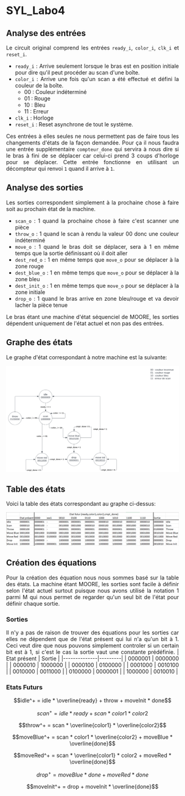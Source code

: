 <div align="justify" style="margin-right:25px;margin-left:25px">

# SYL_Labo4

## Analyse des entrées

Le circuit original comprend les entrées `ready_i`, `color_i`, `clk_i` et `reset_i`.
- `ready_i` : Arrive seulement lorsque le bras est en position initiale pour dire qu'il peut procéder au scan d'une boîte. 
- `color_i` : Arrive une fois qu'un scan a été effectué et défini la couleur de la boîte.
  - 00 : Couleur indéterminé
  - 01 : Rouge
  - 10 : Bleu
  - 11 : Erreur
- `clk_i` : Horloge
- `reset_i` : Reset asynchrone de tout le système.

Ces entrées à elles seules ne nous permettent pas de faire tous les changements d'états de la façon demandée. Pour ça il nous faudra une entrée supplémentaire `compteur_done` qui servira à nous dire si le bras à fini de se déplacer car celui-ci prend 3 coups d'horloge pour se déplacer.
Cette entrée fonctionne en utilisant un décompteur qui renvoi `1` quand il arrive à `1`.

## Analyse des sorties

Les sorties correspondent simplement à la prochaine chose à faire soit au prochain état de la machine.
- `scan_o` : 1 quand la prochaine chose à faire c'est scanner une pièce
- `throw_o` : 1 quand le scan à rendu la valeur 00 donc une couleur indéterminé
- `move_o` : 1 quand le bras doit se déplacer, sera à 1 en même temps que la sortie définissant où il doit aller
- `dest_red_o` : 1 en même temps que `move_o` pour se déplacer à la zone rouge
- `dest_blue_o` : 1 en même temps que `move_o` pour se déplacer à la zone bleu
- `dest_init_o` : 1 en même temps que `move_o` pour se déplacer à la zone initiale
- `drop_o` : 1 quand le bras arrive en zone bleu/rouge et va devoir lacher la pièce tenue

Le bras étant une machine d'état séquenciel de MOORE, les sorties dépendent uniquement de l'état actuel et non pas des entrées.

## Graphe des états
Le graphe d'état correspondant à notre machine est la suivante:

![Graphe des Etats](SYL_4.svg)

## Table des états
Voici la table des états correspondant au graphe ci-dessus:

![Table des Etats](TableEtat.png)

## Création des équations
Pour la création des équation nous nous sommes basé sur la table des états. La machine étant MOORE, les sorties sont facile à définir selon l'état actuel surtout puisque nous avons utilisé la notation 1 parmi M qui nous permet de regarder qu'un seul bit de l'état pour définir chaque sortie.

### Sorties
Il n'y a pas de raison de trouver des équations pour les sorties car elles ne dépendent que de l'état présent qui lui n'a qu'un bit à 1. Ceci veut dire que nous pouvons simplement controler si un certain bit est à 1, si c'est le cas la sortie vaut une constante prédéfinie.
| Etat présent | Sortie  |
|--------------|---------|
| 0000001      | 0000000 |
| 0000010      | 1000000 |
| 0000100      | 0100000 |
| 0001000      | 0010100 |
| 0010000      | 0011000 |
| 0100000      | 0000001 |
| 1000000      | 0010010 |

### Etats Futurs
$$idle^+ = idle * \overline{ready} + throw + moveInit * done$$

$$scan^+ = idle * ready + scan * color1 * color2$$

$$throw^+ = scan * \overline{color1} * \overline{color2}$$

$$moveBlue^+ = scan * color1 * \overline{color2} + moveBlue * \overline{done}$$

$$moveRed^+ = scan * \overline{color1} * color2 + moveRed * \overline{done}$$

$$drop^+ = moveBlue * done + moveRed * done$$

$$moveInit^+ = drop + moveInit * \overline{done}$$